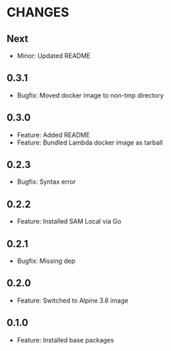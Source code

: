 # CHANGES

## Next

- Minor: Updated README

## 0.3.1

- Bugfix: Moved docker image to non-tmp directory

## 0.3.0

- Feature: Added README
- Feature: Bundled Lambda docker image as tarball

## 0.2.3

- Bugfix: Syntax error

## 0.2.2

- Feature: Installed SAM Local via Go

## 0.2.1

- Bugfix: Missing dep

## 0.2.0

- Feature: Switched to Alpine 3.6 image

## 0.1.0

- Feature: Installed base packages
